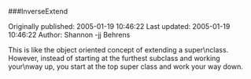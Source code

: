 ###InverseExtend

Originally published: 2005-01-19 10:46:22
Last updated: 2005-01-19 10:46:22
Author: Shannon -jj Behrens

This is like the object oriented concept of extending a super\nclass.  However, instead of starting at the furthest subclass and working your\nway up, you start at the top super class and work your way down.